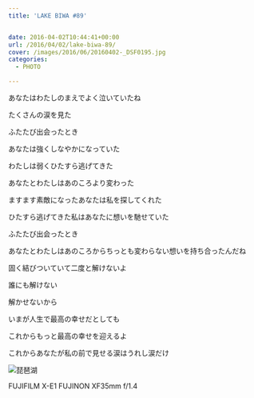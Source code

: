 ```yaml
---
title: 'LAKE BIWA #89'


date: 2016-04-02T10:44:41+00:00
url: /2016/04/02/lake-biwa-89/
cover: /images/2016/06/20160402-_DSF0195.jpg
categories:
  - PHOTO

---
```

<!--more-->
あなたはわたしのまえでよく泣いていたね

たくさんの涙を見た

ふたたび出会ったとき

あなたは強くしなやかになっていた

わたしは弱くひたすら逃げてきた

あなたとわたしはあのころより変わった

ますます素敵になったあなたは私を探してくれた

ひたすら逃げてきた私はあなたに想いを馳せていた

ふたたび出会ったとき

あなたとわたしはあのころからちっとも変わらない想いを持ち合ったんだね

固く結びついていて二度と解けないよ

誰にも解けない

解かせないから

いまが人生で最高の幸せだとしても

これからもっと最高の幸せを迎えるよ

これからあなたが私の前で見せる涙はうれし涙だけ

![琵琶湖](/images/2016/06/20160402-_DSF0191.jpg "琵琶湖")

FUJIFILM X-E1 FUJINON XF35mm f/1.4
